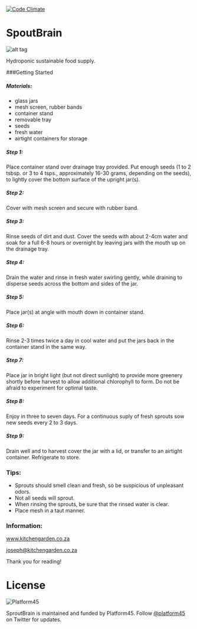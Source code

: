 [![Code Climate](https://codeclimate.com/repos/53f5b6fde30ba068dd034555/badges/d0219a23c6ea84745443/gpa.svg)](https://codeclimate.com/repos/53f5b6fde30ba068dd034555/feed)

SpoutBrain
=======

<!-- ![image](images/sprouts.png) -->
![alt tag](http://www.gonatural.co.za/wp-content/uploads/2013/10/6_litre_Kitchen.jpg)

Hydroponic sustainable food supply.

###Getting Started

##### Materials:
- glass jars
- mesh screen, rubber bands
- container stand
- removable tray
- seeds
- fresh water
- airtight containers for storage

##### Step 1:
Place container stand over drainage tray provided. Put enough seeds (1 to 2 tsbsp. or 3 to 4 tsps., approximately 16-30 grams, depending on the seeds), to lightly cover the bottom surface of the upright jar(s).

##### Step 2:
Cover with mesh screen and secure with rubber band.

##### Step 3:
Rinse seeds of dirt and dust. Cover the seeds with about 2-4cm water and soak for a full 6-8 hours or overnight by leaving jars with the mouth up on the drainage tray.

##### Step 4:
Drain the water and rinse in fresh water swirling gently, while draining to disperse seeds across the bottom and sides of the jar.

##### Step 5:
Place jar(s) at angle with mouth down in container stand.

##### Step 6:
Rinse 2-3 times twice a day in cool water and put the jars back in the container stand in the same way.

##### Step 7:
Place jar in bright light (but not direct sunlight) to provide more greenery shortly before harvest to allow additional chlorophyll to form. Do not be afraid to experiment for optimal taste.

##### Step 8:
Enjoy in three to seven days. For a continuous suply of fresh sprouts sow new seeds every 2 to 3 days.

##### Step 9:
Drain well and to harvest cover the jar with a lid, or transfer to an airtight container. Refrigerate to store.

### Tips:
- Sprouts should smell clean and fresh, so be suspicious of unpleasant odors.
- Not all seeds will sprout.
- When rinsing the sprouts, be sure that the rinsed water is clear.
- Place mesh in a taut manner.

### Information:
www.kitchengarden.co.za

joseph@kitchengarden.co.za

Thank you for reading!


License 
=================

![Platform45](http://imgur.com/3fORK1g.png)

SproutBrain is maintained and funded by Platform45. Follow [@platform45](http://twitter.com/platform45) on Twitter for updates.
